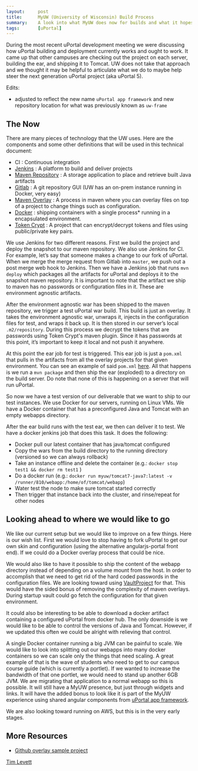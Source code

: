 ```yaml
---
layout:     post
title:      MyUW (University of Wisconsin) Build Process
summary:    A look into what MyUW does now for builds and what it hopes that the future looks like.
tags:       [uPortal]
---
```


During the most recent uPortal development meeting we were discussing how uPortal building and deployment currently works and ought to work. It came up that other campuses are checking out the project on each server, building the ear, and shipping it to Tomcat. UW does not take that approach and we thought it may be helpful to articulate what we do to maybe help steer the next generation uPortal project (aka uPortal 5).

Edits: 
+ adjusted to reflect the new name `uPortal app framework` and new repository location for what was previously known as `uw-frame`

## The Now

There are many pieces of technology that the UW uses. Here are the components and some other definitions that will be used in this technical document:

+ CI : Continuous integration
+ [Jenkins](https://jenkins.io/) : A platform to build and deliver projects
+ [Maven Repository](https://www.jfrog.com/artifactory/) : A storage application to place and retrieve built Java artifacts
+ [Gitlab](https://about.gitlab.com/) : A git repository GUI (UW has an on-prem instance running in Docker, very easy)
+ [Maven Overlay](http://maven.apache.org/plugins/maven-war-plugin/overlays.html) : A process in maven where you can overlay files on top of a project to change things such as configuration.
+ [Docker](https://www.docker.com/) : shipping containers with a single process* running in a encapsulated environment.
+ [Token Crypt](https://github.com/UW-Madison-DoIT/token-crypt) : A project that can encrypt/decrypt tokens and files using public/private key pairs.

We use Jenkins for two different reasons. First we build the project and deploy the snapshot to our maven repository. We also use Jenkins for CI. For example, let’s say that someone makes a change to our fork of uPortal. When we merge the merge request from Gitlab into `master`, we push out a post merge web hook to Jenkins. Then we have a Jenkins job that runs `mvn deploy` which packages all the artifacts for uPortal and deploys it to the snapshot maven repository. It is important to note that the artifact we ship to maven has no passwords or configuration files in it. These are environment agnostic artifacts.

After the environment agnostic war has been shipped to the maven repository, we trigger a test uPortal war build. This build is just an overlay.  It takes the environment agnostic war, unwraps it, injects in the configuration files for test, and wraps it back up. It is then stored in our server’s local `.m2/repository`. During this process we decrypt the tokens that are passwords using Token Crypt's maven plugin. Since it has passwords at this point, it’s important to keep it local and not push it anywhere.

At this point the ear job for test is triggered. This ear job is just a `pom.xml` that pulls in the artifacts from all the overlay projects for that given environment. You can see an example of said `pom.xml` [here](https://github.com/UW-MultiEnvironment-Build/dev-ear). All that happens is we run a `mvn package` and then ship the ear (exploded) to a directory on the build server. Do note that none of this is happening on a server that will run uPortal.

So now we have a test version of our deliverable that we want to ship to our test instances. We use Docker for our servers, running on Linux VMs. We have a Docker container that has a preconfigured Java and Tomcat with an empty webapps directory.

After the ear build runs with the test ear, we then can deliver it to test. We have a docker jenkins job that does this task. It does the following:

+ Docker pull our latest container that has java/tomcat configured
+ Copy the wars from the build directory to the running directory (versioned so we can always rollback)
+ Take an instance offline and delete the container (e.g.: `docker stop test1 && docker rm test1` )
+ Do a docker run (e.g.: `docker run myuw/tomcat7-java7:latest -v /runner/810/webapp:/home/of/tomcat/webapp`)
+ Water test the node to make sure tomcat started correctly
+ Then trigger that instance back into the cluster, and rinse/repeat for other nodes

## Looking ahead to where we would like to go

We like our current setup but we would like to improve on a few things. Here is our wish list. First we would love to stop having to fork uPortal to get our own skin and configuration (using the alternative angularjs-portal front end). If we could do a Docker overlay process that could be nice.

We would also like to have it possible to ship the content of the webapp directory instead of depending on a volume mount from the host. In order to accomplish that we need to get rid of the hard coded passwords in the configuration files. We are looking toward using [VaultProject](https://www.vaultproject.io/) for that. This would have the sided bonus of removing the complexity of maven overlays. During startup vault could go fetch the configuration for that given environment.

It could also be interesting to be able to download a docker artifact containing a configured uPortal from docker hub. The only downside is we would like to be able to control the versions of Java and Tomcat. However, if we updated this often we could be alright with relieving that control.

A single Docker container running a big JVM can be painful to scale. We would like to look into splitting out our webapps into many docker containers so we can scale only the things that need scaling. A great example of that is the wave of students who need to get to our campus course guide (which is currently a portlet). If we wanted to increase the bandwidth of that one portlet, we would need to stand up another 6GB JVM. We are migrating that application to a normal webapp so this is possible. It will still have a MyUW presence, but just through widgets and links. It will have the added bonus to look like it is part of the MyUW experience using shared angular components from [uPortal app framework](https://github.com/uPortal-project/uportal-app-framework).

We are also looking toward running on AWS, but this is in the very early stages.

## More Resources
+ [Github overlay sample project](https://github.com/orgs/UW-MultiEnvironment-Build/dashboard)

[Tim Levett](https://twitter.com/timtim192)
